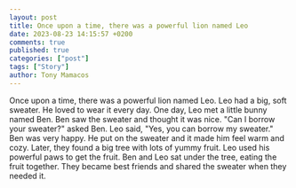```yaml
---
layout: post
title: Once upon a time, there was a powerful lion named Leo
date: 2023-08-23 14:15:57 +0200
comments: true
published: true
categories: ["post"]
tags: ["Story"]
author: Tony Mamacos
---
```

Once upon a time, there was a powerful lion named Leo. Leo had a big, soft sweater. He loved to wear it every day. One day, Leo met a little bunny named Ben. Ben saw the sweater and thought it was nice.
"Can I borrow your sweater?" asked Ben. Leo said, "Yes, you can borrow my sweater." Ben was very happy. He put on the sweater and it made him feel warm and cozy.
Later, they found a big tree with lots of yummy fruit. Leo used his powerful paws to get the fruit. Ben and Leo sat under the tree, eating the fruit together. They became best friends and shared the sweater when they needed it.
